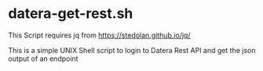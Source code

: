 # datera-get-rest.sh

This Script requires jq from  https://stedolan.github.io/jq/

This is a simple UNIX Shell script to login to Datera Rest API and get the json output of an endpoint
